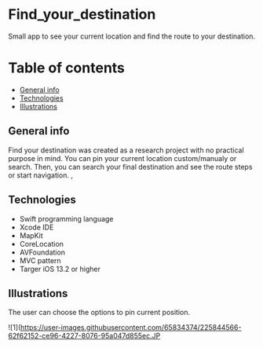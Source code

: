 # Find_your_destination
Small app to see your current location and find the route to your destination.

# Table of contents

* [General info](#general-info)
* [Technologies](#technologies)
* [Illustrations](#illustrations)

## General info

Find your destination was created as a research project with no practical purpose in mind.
You can pin your current location custom/manualy or search. Then, you can search your final destination and see the route steps or start navigation.
,
## Technologies

* Swift programming language
* Xcode IDE
* MapKit
* CoreLocation
* AVFoundation
* MVC pattern 
* Targer iOS 13.2 or higher

## Illustrations

The user can choose the options to pin current position.


![1](https://user-images.githubusercontent.com/65834374/225844566-62f62152-ce96-4227-8076-95a047d855ec.JP
